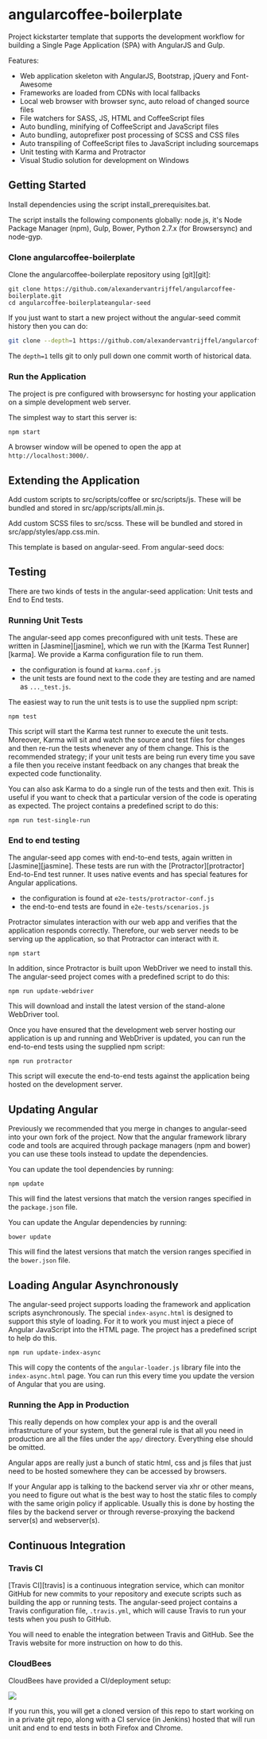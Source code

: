 # angularcoffee-boilerplate

Project kickstarter template that supports the development workflow for building a Single Page Application (SPA) with AngularJS and Gulp. 

Features:

- Web application skeleton with AngularJS, Bootstrap, jQuery and Font-Awesome
- Frameworks are loaded from CDNs with local fallbacks
- Local web browser with browser sync, auto reload of changed source files
- File watchers for SASS, JS, HTML and CoffeeScript files
- Auto bundling, minifying of CoffeeScript and JavaScript files
- Auto bundling, autoprefixer post processing of SCSS and CSS files
- Auto transpiling of CoffeeScript files to JavaScript including sourcemaps
- Unit testing with Karma and Protractor
- Visual Studio solution for development on Windows

## Getting Started

Install dependencies using the script install_prerequisites.bat. 

The script installs the following components globally: node.js, it's Node Package Manager (npm), Gulp, Bower, Python 2.7.x (for Browsersync) and node-gyp.

### Clone angularcoffee-boilerplate

Clone the angularcoffee-boilerplate repository using [git][git]:

```
git clone https://github.com/alexandervantrijffel/angularcoffee-boilerplate.git
cd angularcoffee-boilerplateangular-seed
```

If you just want to start a new project without the angular-seed commit history then you can do:

```bash
git clone --depth=1 https://github.com/alexandervantrijffel/angularcoffee-boilerplate.git <your-project-name>
```

The `depth=1` tells git to only pull down one commit worth of historical data.

### Run the Application

The project is pre configured with browsersync for hosting your application on a simple development web server. 

The simplest way to start this server is:

```
npm start
```

A browser window will be opened to open the app at `http://localhost:3000/`.

## Extending the Application

Add custom scripts to src/scripts/coffee or src/scripts/js. These will be bundled and stored in src/app/scripts/all.min.js.

Add custom SCSS files to src/scss. These will be bundled and stored in src/app/styles/app.css.min.

This template is based on angular-seed. From angular-seed docs:

## Testing

There are two kinds of tests in the angular-seed application: Unit tests and End to End tests.

### Running Unit Tests

The angular-seed app comes preconfigured with unit tests. These are written in
[Jasmine][jasmine], which we run with the [Karma Test Runner][karma]. We provide a Karma
configuration file to run them.

* the configuration is found at `karma.conf.js`
* the unit tests are found next to the code they are testing and are named as `..._test.js`.

The easiest way to run the unit tests is to use the supplied npm script:

```
npm test
```

This script will start the Karma test runner to execute the unit tests. Moreover, Karma will sit and
watch the source and test files for changes and then re-run the tests whenever any of them change.
This is the recommended strategy; if your unit tests are being run every time you save a file then
you receive instant feedback on any changes that break the expected code functionality.

You can also ask Karma to do a single run of the tests and then exit.  This is useful if you want to
check that a particular version of the code is operating as expected.  The project contains a
predefined script to do this:

```
npm run test-single-run
```


### End to end testing

The angular-seed app comes with end-to-end tests, again written in [Jasmine][jasmine]. These tests
are run with the [Protractor][protractor] End-to-End test runner.  It uses native events and has
special features for Angular applications.

* the configuration is found at `e2e-tests/protractor-conf.js`
* the end-to-end tests are found in `e2e-tests/scenarios.js`

Protractor simulates interaction with our web app and verifies that the application responds
correctly. Therefore, our web server needs to be serving up the application, so that Protractor
can interact with it.

```
npm start
```

In addition, since Protractor is built upon WebDriver we need to install this.  The angular-seed
project comes with a predefined script to do this:

```
npm run update-webdriver
```

This will download and install the latest version of the stand-alone WebDriver tool.

Once you have ensured that the development web server hosting our application is up and running
and WebDriver is updated, you can run the end-to-end tests using the supplied npm script:

```
npm run protractor
```

This script will execute the end-to-end tests against the application being hosted on the
development server.


## Updating Angular

Previously we recommended that you merge in changes to angular-seed into your own fork of the project.
Now that the angular framework library code and tools are acquired through package managers (npm and
bower) you can use these tools instead to update the dependencies.

You can update the tool dependencies by running:

```
npm update
```

This will find the latest versions that match the version ranges specified in the `package.json` file.

You can update the Angular dependencies by running:

```
bower update
```

This will find the latest versions that match the version ranges specified in the `bower.json` file.


## Loading Angular Asynchronously

The angular-seed project supports loading the framework and application scripts asynchronously.  The
special `index-async.html` is designed to support this style of loading.  For it to work you must
inject a piece of Angular JavaScript into the HTML page.  The project has a predefined script to help
do this.

```
npm run update-index-async
```

This will copy the contents of the `angular-loader.js` library file into the `index-async.html` page.
You can run this every time you update the version of Angular that you are using.


### Running the App in Production

This really depends on how complex your app is and the overall infrastructure of your system, but
the general rule is that all you need in production are all the files under the `app/` directory.
Everything else should be omitted.

Angular apps are really just a bunch of static html, css and js files that just need to be hosted
somewhere they can be accessed by browsers.

If your Angular app is talking to the backend server via xhr or other means, you need to figure
out what is the best way to host the static files to comply with the same origin policy if
applicable. Usually this is done by hosting the files by the backend server or through
reverse-proxying the backend server(s) and webserver(s).


## Continuous Integration

### Travis CI

[Travis CI][travis] is a continuous integration service, which can monitor GitHub for new commits
to your repository and execute scripts such as building the app or running tests. The angular-seed
project contains a Travis configuration file, `.travis.yml`, which will cause Travis to run your
tests when you push to GitHub.

You will need to enable the integration between Travis and GitHub. See the Travis website for more
instruction on how to do this.

### CloudBees

CloudBees have provided a CI/deployment setup:

<a href="https://grandcentral.cloudbees.com/?CB_clickstart=https://raw.github.com/CloudBees-community/angular-js-clickstart/master/clickstart.json">
<img src="https://d3ko533tu1ozfq.cloudfront.net/clickstart/deployInstantly.png"/></a>

If you run this, you will get a cloned version of this repo to start working on in a private git repo,
along with a CI service (in Jenkins) hosted that will run unit and end to end tests in both Firefox and Chrome.
